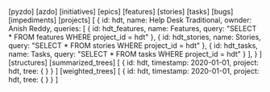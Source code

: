 
[pyzdo]
    [azdo]
        [initiatives]
        [epics]
        [features]
        [stories]
        [tasks]
        [bugs]
        [impediments]
    [projects]
        [
            {
                id: hdt,
                name: Help Desk Traditional,
                ownder: Anish Reddy,
                queries: [
                    {
                        id: hdt_features,
                        name: Features,
                        query: "SELECT * FROM features WHERE project_id = hdt"
                    },
                    {
                        id: hdt_stories,
                        name: Stories,
                        query: "SELECT * FROM stories WHERE project_id = hdt"
                    },
                    {
                        id: hdt_tasks,
                        name: Tasks,
                        query: "SELECT * FROM tasks WHERE project_id = hdt"
                    }
                ],
            }
        ]
    [structures]
        [summarized_trees]
            [
                {
                    id: hdt,
                    timestamp: 2020-01-01,
                    project: hdt,
                    tree: { }
                }
            ]
        [weighted_trees]
            [
                {
                    id: hdt,
                    timestamp: 2020-01-01,
                    project: hdt,
                    tree: { }
                }
            ]